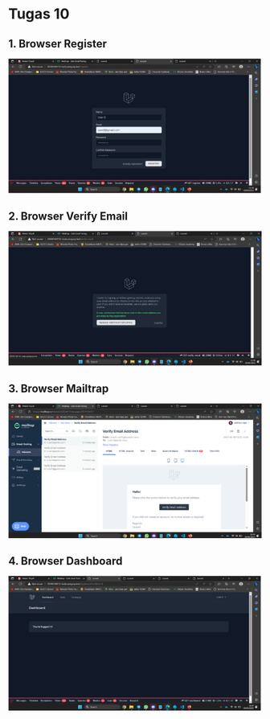# Tugas 10

## 1. Browser Register
![Alt text](screenshot/tugas10/Register.png)
## 2. Browser Verify Email
![Alt text](screenshot/tugas10/Verif.png)
## 3. Browser Mailtrap
![Alt text](screenshot/tugas10/Mailtrap.png)
## 4. Browser Dashboard
![Alt text](screenshot/tugas10/Dashboard.png)
